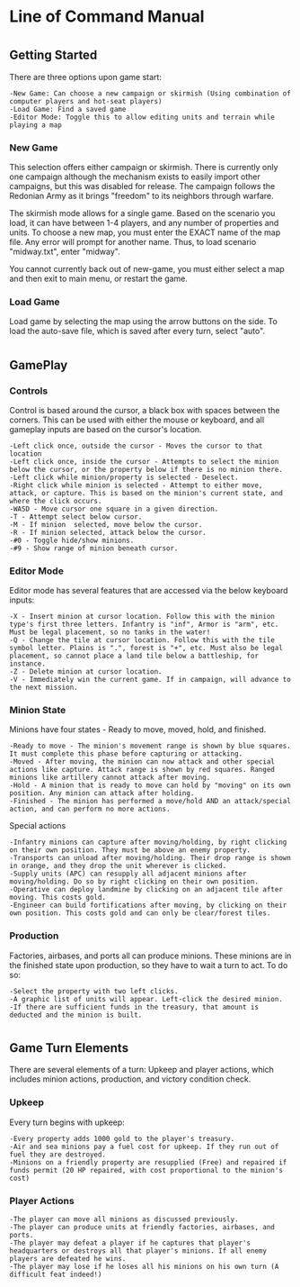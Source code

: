 # Line of Command Manual

#
## Getting Started

There are three options upon game start:
    
    -New Game: Can choose a new campaign or skirmish (Using combination of computer players and hot-seat players)
    -Load Game: Find a saved game
    -Editor Mode: Toggle this to allow editing units and terrain while playing a map

### New Game

This selection offers either campaign or skirmish. There is currently only one campaign although the mechanism exists to easily import other campaigns, but this was disabled for release. The campaign follows the Redonian Army as it brings "freedom" to its neighbors through warfare.

The skirmish mode allows for a single game. Based on the scenario you load, it can have between 1-4 players, and any number of properties and units. To choose a new map, you must enter the EXACT name of the map file. Any error will prompt for another name. Thus, to load scenario "midway.txt", enter "midway".

You cannot currently back out of new-game, you must either select a map and then exit to main menu, or restart the game.

### Load Game

Load game by selecting the map using the arrow buttons on the side. To load the auto-save file, which is saved after every turn, select "auto".

#
## GamePlay

### Controls

Control is based around the cursor, a black box with spaces between the corners. This can be used with either the mouse or keyboard, and all gameplay inputs are based on the cursor's location.

    -Left click once, outside the cursor - Moves the cursor to that location
    -Left click once, inside the cursor - Attempts to select the minion below the cursor, or the property below if there is no minion there.
    -Left click while minion/property is selected - Deselect.
    -Right click while minion is selected - Attempt to either move, attack, or capture. This is based on the minion's current state, and where the click occurs.
    -WASD - Move cursor one square in a given direction.
    -T - Attempt select below cursor.
    -M - If minion  selected, move below the cursor.
    -R - If minion selected, attack below the cursor.
    -#0 - Toggle hide/show minions.
    -#9 - Show range of minion beneath cursor.
  
### Editor Mode

Editor mode has several features that are accessed via the below keyboard inputs:

    -X - Insert minion at cursor location. Follow this with the minion type's first three letters. Infantry is "inf", Armor is "arm", etc. Must be legal placement, so no tanks in the water!
    -Q - Change the tile at cursor location. Follow this with the tile symbol letter. Plains is ".", forest is "+", etc. Must also be legal placement, so cannot place a land tile below a battleship, for instance.
    -Z - Delete minion at cursor location.
    -V - Immediately win the current game. If in campaign, will advance to the next mission.

### Minion State

Minions have four states - Ready to move, moved, hold, and finished.

    -Ready to move - The minion's movement range is shown by blue squares. It must complete this phase before capturing or attacking.
    -Moved - After moving, the minion can now attack and other special actions like capture. Attack range is shown by red squares. Ranged minions like artillery cannot attack after moving.
    -Hold - A minion that is ready to move can hold by "moving" on its own position. Any minion can attack after holding.
    -Finished - The minion has performed a move/hold AND an attack/special action, and can perform no more actions.

Special actions

    -Infantry minions can capture after moving/holding, by right clicking on their own position. They must be above an enemy property.
    -Transports can unload after moving/holding. Their drop range is shown in orange, and they drop the unit wherever is clicked.
    -Supply units (APC) can resupply all adjacent minions after moving/holding. Do so by right clicking on their own position.
    -Operative can deploy landmine by clicking on an adjacent tile after moving. This costs gold.
    -Engineer can build fortifications after moving, by clicking on their own position. This costs gold and can only be clear/forest tiles.

### Production

Factories, airbases, and ports all can produce minions. These minions are in the finished state upon production, so they have to wait a turn to act. To do so:

    -Select the property with two left clicks.
    -A graphic list of units will appear. Left-click the desired minion.
    -If there are sufficient funds in the treasury, that amount is deducted and the minion is built.

#
## Game Turn Elements

There are several elements of a turn: Upkeep and player actions, which includes minion actions, production, and victory condition check.

### Upkeep

Every turn begins with upkeep:
    
    -Every property adds 1000 gold to the player's treasury.
    -Air and sea minions pay a fuel cost for upkeep. If they run out of fuel they are destroyed.
    -Minions on a friendly property are resupplied (Free) and repaired if funds permit (20 HP repaired, with cost proportional to the minion's cost)

### Player Actions

    -The player can move all minions as discussed previously.
    -The player can produce units at friendly factories, airbases, and ports.
    -The player may defeat a player if he captures that player's headquarters or destroys all that player's minions. If all enemy players are defeated he wins.
    -The player may lose if he loses all his minions on his own turn (A difficult feat indeed!)


